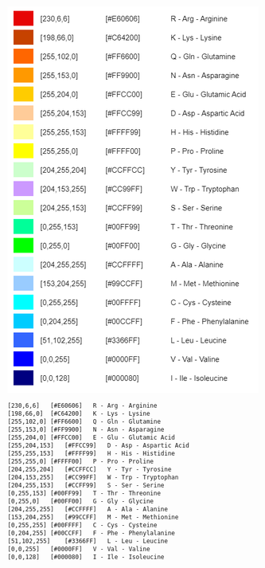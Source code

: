 ![aa_color](https://github.com/Cafwell/Transcriptome-analysis/blob/main/imgs/aa_color.png)


 	[230,6,6]	[#E60606]	R - Arg - Arginine
 	[198,66,0]	[#C64200]	K - Lys - Lysine
 	[255,102,0]	[#FF6600]	Q - Gln - Glutamine
 	[255,153,0]	[#FF9900]	N - Asn - Asparagine
 	[255,204,0]	[#FFCC00]	E - Glu - Glutamic Acid
 	[255,204,153]	[#FFCC99]	D - Asp - Aspartic Acid
 	[255,255,153]	[#FFFF99]	H - His - Histidine
 	[255,255,0]	[#FFFF00]	P - Pro - Proline
 	[204,255,204]	[#CCFFCC]	Y - Tyr - Tyrosine
 	[204,153,255]	[#CC99FF]	W - Trp - Tryptophan
 	[204,255,153]	[#CCFF99]	S - Ser - Serine
 	[0,255,153]	[#00FF99]	T - Thr - Threonine
 	[0,255,0]	[#00FF00]	G - Gly - Glycine
 	[204,255,255]	[#CCFFFF]	A - Ala - Alanine
 	[153,204,255]	[#99CCFF]	M - Met - Methionine
 	[0,255,255]	[#00FFFF]	C - Cys - Cysteine
 	[0,204,255]	[#00CCFF]	F - Phe - Phenylalanine
 	[51,102,255]	[#3366FF]	L - Leu - Leucine
 	[0,0,255]	[#0000FF]	V - Val - Valine
 	[0,0,128]	[#000080]	I - Ile - Isoleucine
